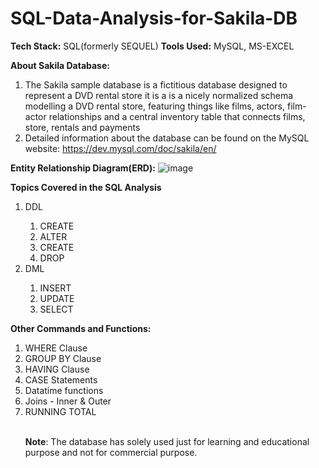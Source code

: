 # SQL-Data-Analysis-for-Sakila-DB

<b>Tech Stack:</b> SQL(formerly SEQUEL)
<b>Tools Used:</b> MySQL, MS-EXCEL

<b>About Sakila Database:</b>
1. The Sakila sample database is a fictitious database designed to represent a DVD rental store it is a is a nicely normalized schema modelling a DVD rental store, featuring things like films, actors, film-actor relationships and a central inventory table that connects films, store, rentals and payments
2. Detailed information about the database can be found on the MySQL website: https://dev.mysql.com/doc/sakila/en/



<b>Entity Relationship Diagram(ERD):</b>
![image](https://user-images.githubusercontent.com/77091413/207699529-ea74881c-7a90-440f-a1ef-ac4ae6534c80.png)

<b> Topics Covered in the SQL Analysis</b>

<ol>
<li>DDL</li>
<ol>
  <li>CREATE</li>
  <li>ALTER</li>
  <li>CREATE</li>
  <li>DROP</li>
</ol>  
<li>DML</li>
<ol>
  <li>INSERT</li>
  <li>UPDATE</li>
  <li>SELECT</li>
</ol>
</ol>

<b>Other Commands and Functions:</b>
<ol>
<li>WHERE Clause</li>
<li>GROUP BY Clause</li>
<li>HAVING Clause</li>
<li>CASE Statements</li>
<li>Datatime functions</li>
<li>Joins - Inner & Outer</li>
<li>RUNNING TOTAL</li>
  
<br> 

<b>Note</b>: The database has solely used just for learning and educational purpose and not for commercial purpose.
